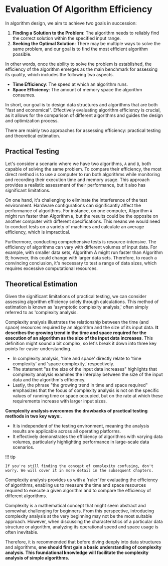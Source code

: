 # Evaluation Of Algorithm Efficiency

In algorithm design, we aim to achieve two goals in succession:

1. **Finding a Solution to the Problem**: The algorithm needs to reliably find the correct solution within the specified input range.
2. **Seeking the Optimal Solution**: There may be multiple ways to solve the same problem, and our goal is to find the most efficient algorithm possible.

In other words, once the ability to solve the problem is established, the efficiency of the algorithm emerges as the main benchmark for assessing its quality, which includes the following two aspects.

- **Time Efficiency**: The speed at which an algorithm runs.
- **Space Efficiency**: The amount of memory space the algorithm consumes.

In short, our goal is to design data structures and algorithms that are both "fast and economical". Effectively evaluating algorithm efficiency is crucial, as it allows for the comparison of different algorithms and guides the design and optimization process.

There are mainly two approaches for assessing efficiency: practical testing and theoretical estimation.

## Practical Testing

Let's consider a scenario where we have two algorithms, `A` and `B`, both capable of solving the same problem. To compare their efficiency, the most direct method is to use a computer to run both algorithms while monitoring and recording their execution time and memory usage. This approach provides a realistic assessment of their performance, but it also has significant limitations.

On one hand, it's challenging to eliminate the interference of the test environment. Hardware configurations can significantly affect the performance of algorithms. For instance, on one computer, Algorithm `A` might run faster than Algorithm `B`, but the results could be the opposite on another computer with different specifications. This means we would need to conduct tests on a variety of machines and calculate an average efficiency, which is impractical.

Furthermore, conducting comprehensive tests is resource-intensive. The efficiency of algorithms can vary with different volumes of input data. For example, with smaller data sets, Algorithm A might run faster than Algorithm B; however, this could change with larger data sets. Therefore, to reach a convincing conclusion, it's necessary to test a range of data sizes, which requires excessive computational resources.

## Theoretical Estimation

Given the significant limitations of practical testing, we can consider assessing algorithm efficiency solely through calculations. This method of estimation is known as 'asymptotic complexity analysis,' often simply referred to as 'complexity analysis.

Complexity analysis illustrates the relationship between the time (and space) resources required by an algorithm and the size of its input data. **It describes the growing trend in the time and space required for the execution of an algorithm as the size of the input data increases**. This definition might sound a bit complex, so let's break it down into three key points for easier understanding.

- In complexity analysis, 'time and space' directly relate to 'time complexity' and 'space complexity,' respectively.
- The statement "as the size of the input data increases" highlights that complexity analysis examines the interplay between the size of the input data and the algorithm's efficiency.
- Lastly, the phrase "the growing trend in time and space required" emphasizes that the focus of complexity analysis is not on the specific values of running time or space occupied, but on the rate at which these requirements increase with larger input sizes.

**Complexity analysis overcomes the drawbacks of practical testing methods in two key ways:**.

- It is independent of the testing environment, meaning the analysis results are applicable across all operating platforms.
- It effectively demonstrates the efficiency of algorithms with varying data volumes, particularly highlighting performance in large-scale data scenarios.

!!! tip

    If you're still finding the concept of complexity confusing, don't worry. We will cover it in more detail in the subsequent chapters.

Complexity analysis provides us with a 'ruler' for evaluating the efficiency of algorithms, enabling us to measure the time and space resources required to execute a given algorithm and to compare the efficiency of different algorithms.

Complexity is a mathematical concept that might seem abstract and somewhat challenging for beginners. From this perspective, introducing complexity analysis at the very beginning may not be the most suitable approach. However, when discussing the characteristics of a particular data structure or algorithm, analyzing its operational speed and space usage is often inevitable.

Therefore, it is recommended that before diving deeply into data structures and algorithms, **one should first gain a basic understanding of complexity analysis. This foundational knowledge will facilitate the complexity analysis of simple algorithms.**


